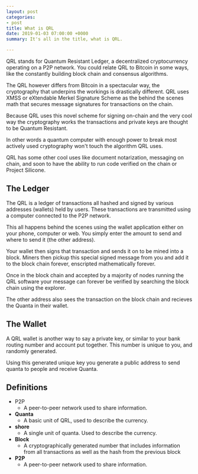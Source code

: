 ```yaml
---
layout: post
categories:
- post
title: What is QRL
date: 2019-01-03 07:00:00 +0000
summary: It's all in the title, what is QRL.

---
```

QRL stands for Quantum Resistant Ledger, a decentralized cryptocurrency operating on a P2P network. You could relate QRL to Bitcoin in some ways, like the constantly building block chain and consensus algorithms.

The QRL however differs from Bitcoin in a spectacular way, the cryptography that underpins the workings is drastically different. QRL uses XMSS or eXtendable Merkel Signature Scheme as the behind the scenes math that secures message signatures for transactions on the chain.

Because QRL uses this novel scheme for signing on-chain and the very cool way the cryptography works the transactions and private keys are thought to be Quantum Resistant.

In other words a quantum computer with enough power to break most actively used cryptography won't touch the algorithm QRL uses.

QRL has some other cool uses like document notarization, messaging on chain, and soon to have the ability to run code verified on the chain or Project Silicone.

## **The Ledger**

The QRL is a ledger of transactions all hashed and signed by various addresses (wallets) held by users. These transactions are transmitted using a computer connected to the P2P network.

This all happens behind the scenes using the wallet application either on your phone, computer or web. You simply enter the amount to send and where to send it (the other address).

Your wallet then signs that transaction and sends it on to be mined into a block. Miners then pickup this special signed message from you and add it to the block chain forever, enscripted mathematically forever.

Once in the block chain and accepted by a majority of nodes running the QRL software your message can forever be verified by searching the block chain using the explorer.

The other address also sees the transaction on the block chain and recieves the Quanta in their wallet.

## The Wallet

A QRL wallet is another way to say a private key, or similar to your bank routing number and account put together. This number is unique to you, and randomly generated. 

Using this generated unique key you generate a public address to send quanta to people and receive Quanta. 

## Definitions

* P2P
  * A peer-to-peer network used to share information.
* **Quanta**
  * A basic unit of QRL, used to describe the currency.
* **shore**
  * A single unit of quanta. Used to describe the currency.
* **Block**
  * A cryptographically generated number that includes information from all transactions as well as the hash from the previous block
* **P2P**
  * A peer-to-peer network used to share information.